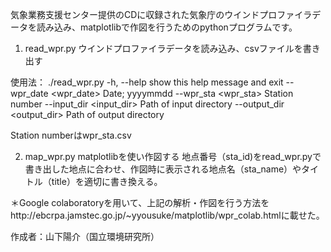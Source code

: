 
気象業務支援センター提供のCDに収録された気象庁のウインドプロファイラデータを読み込み、matplotlibで作図を行うためのpythonプログラムです。

1. read_wpr.py
ウインドプロファイラデータを読み込み、csvファイルを書き出す

使用法：
./read_wpr.py 
  -h, --help            show this help message and exit
  --wpr_date <wpr_date>
                        Date; yyyymmdd
  --wpr_sta <wpr_sta>   Station number
  --input_dir <input_dir>
                        Path of input directory
  --output_dir <output_dir>
                        Path of output directory

Station numberはwpr_sta.csv

2. map_wpr.py
matplotlibを使い作図する
地点番号（sta_id)をread_wpr.pyで書き出した地点に合わせ、作図時に表示される地点名（sta_name）やタイトル（title）を適切に書き換える。

＊Google colaboratoryを用いて、上記の解析・作図を行う方法をhttp://ebcrpa.jamstec.go.jp/~yyousuke/matplotlib/wpr_colab.htmlに載せた。

作成者：山下陽介（国立環境研究所）